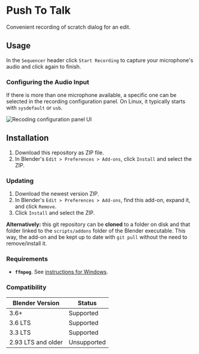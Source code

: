 # Push To Talk

Convenient recording of scratch dialog for an edit.

## Usage

In the `Sequencer` header click `Start Recording` to capture your microphone's audio and click again to finish.

### Configuring the Audio Input

If there is more than one microphone available, a specific one can be selected in the recording configuration panel.
On Linux, it typically starts with `sysdefault` or `usb`.

![Recoding configuration panel UI](docs/panel.png)

## Installation

1. Download this repository as ZIP file.
2. In Blender's `Edit > Preferences > Add-ons`, click `Install` and select the ZIP.

### Updating

1. Download the newest version ZIP.
2. In Blender's `Edit > Preferences > Add-ons`, find this add-on, expand it, and click `Remove`.
3. Click `Install` and select the ZIP.

**Alternatively:** this git repository can be **cloned** to a folder on disk and that folder linked to the `scripts/addons` folder of the Blender executable. This way, the add-on and be kept up to date with `git pull` without the need to remove/install it.


### Requirements
- **`ffmpeg`**. See [instructions for Windows](http://blog.gregzaal.com/how-to-install-ffmpeg-on-windows/).

### Compatibility

| Blender Version | Status |
| - | - |
| 3.6+ | Supported |
| 3.6 LTS | Supported |
| 3.3 LTS | Supported |
| 2.93 LTS and older | Unsupported |
